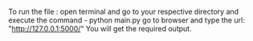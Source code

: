 To run the file :
   open terminal and go to your respective directory
   and execute the command - python main.py
   go to browser and type the url: "http://127.0.0.1:5000/"
You will get the required output.
